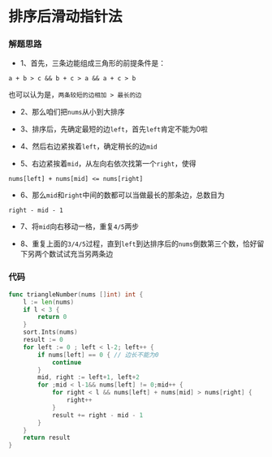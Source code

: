 # 排序后滑动指针法
### 解题思路
* 1、首先，三条边能组成三角形的前提条件是：
```
a + b > c && b + c > a && a + c > b
```
也可以认为是，``两条较短的边相加 > 最长的边``

* 2、那么咱们把``nums``从小到大排序

* 3、排序后，先确定最短的边``left``，首先``left``肯定不能为0啦

* 4、然后右边紧挨着``left``，确定稍长的边``mid``

* 5、右边紧挨着``mid``，从左向右依次找第一个``right``，使得
```
nums[left] + nums[mid] <= nums[right]
```

* 6、那么``mid``和``right``中间的数都可以当做最长的那条边，总数目为
```
right - mid - 1
```

* 7、将``mid``向右移动一格，重复``4/5``两步

* 8、重复上面的``3/4/5``过程，直到``left``到达排序后的``nums``倒数第三个数，恰好留下另两个数试试充当另两条边
### 代码

```go
func triangleNumber(nums []int) int {
	l := len(nums)
	if l < 3 {
		return 0
	}
	sort.Ints(nums)
	result := 0
	for left := 0 ; left < l-2; left++ {
		if nums[left] == 0 { // 边长不能为0
			continue
		}
		mid, right := left+1, left+2
		for ;mid < l-1&& nums[left] != 0;mid++ {
			for right < l && nums[left] + nums[mid] > nums[right] {
				right++
			}
			result += right - mid - 1
		}
	}
	return result
}
```
